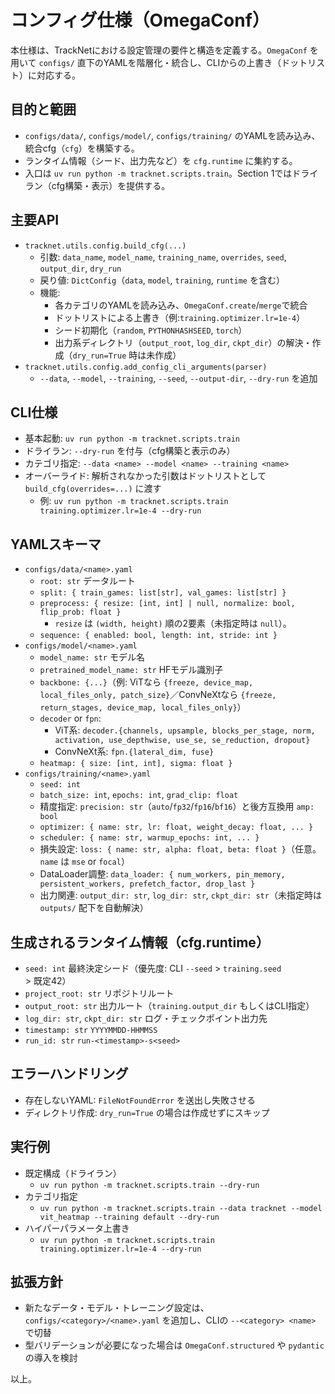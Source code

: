 # コンフィグ仕様（OmegaConf）

本仕様は、TrackNetにおける設定管理の要件と構造を定義する。`OmegaConf` を用いて `configs/` 直下のYAMLを階層化・統合し、CLIからの上書き（ドットリスト）に対応する。

## 目的と範囲
- `configs/data/`, `configs/model/`, `configs/training/` のYAMLを読み込み、統合cfg（`cfg`）を構築する。
- ランタイム情報（シード、出力先など）を `cfg.runtime` に集約する。
- 入口は `uv run python -m tracknet.scripts.train`。Section 1ではドライラン（cfg構築・表示）を提供する。

## 主要API
- `tracknet.utils.config.build_cfg(...)`
  - 引数: `data_name`, `model_name`, `training_name`, `overrides`, `seed`, `output_dir`, `dry_run`
  - 戻り値: `DictConfig`（`data`, `model`, `training`, `runtime` を含む）
  - 機能:
    - 各カテゴリのYAMLを読み込み、`OmegaConf.create`/`merge`で統合
    - ドットリストによる上書き（例:`training.optimizer.lr=1e-4`）
    - シード初期化（`random`, `PYTHONHASHSEED`, `torch`）
    - 出力系ディレクトリ（`output_root`, `log_dir`, `ckpt_dir`）の解決・作成（`dry_run=True` 時は未作成）
- `tracknet.utils.config.add_config_cli_arguments(parser)`
  - `--data`, `--model`, `--training`, `--seed`, `--output-dir`, `--dry-run` を追加

## CLI仕様
- 基本起動: `uv run python -m tracknet.scripts.train`
- ドライラン: `--dry-run` を付与（cfg構築と表示のみ）
- カテゴリ指定: `--data <name> --model <name> --training <name>`
- オーバーライド: 解析されなかった引数はドットリストとして `build_cfg(overrides=...)` に渡す
  - 例: `uv run python -m tracknet.scripts.train training.optimizer.lr=1e-4 --dry-run`

## YAMLスキーマ
- `configs/data/<name>.yaml`
  - `root: str` データルート
  - `split: { train_games: list[str], val_games: list[str] }`
  - `preprocess: { resize: [int, int] | null, normalize: bool, flip_prob: float }`
    - `resize` は `(width, height)` 順の2要素（未指定時は `null`）。
  - `sequence: { enabled: bool, length: int, stride: int }`
- `configs/model/<name>.yaml`
  - `model_name: str` モデル名
  - `pretrained_model_name: str` HFモデル識別子
  - `backbone: {...}`（例: ViTなら `{freeze, device_map, local_files_only, patch_size}`／ConvNeXtなら `{freeze, return_stages, device_map, local_files_only}`）
  - `decoder` or `fpn`:
    - ViT系: `decoder.{channels, upsample, blocks_per_stage, norm, activation, use_depthwise, use_se, se_reduction, dropout}`
    - ConvNeXt系: `fpn.{lateral_dim, fuse}`
  - `heatmap: { size: [int, int], sigma: float }`
- `configs/training/<name>.yaml`
  - `seed: int`
  - `batch_size: int`, `epochs: int`, `grad_clip: float`
  - 精度指定: `precision: str`（`auto`/`fp32`/`fp16`/`bf16`）と後方互換用 `amp: bool`
  - `optimizer: { name: str, lr: float, weight_decay: float, ... }`
  - `scheduler: { name: str, warmup_epochs: int, ... }`
  - 損失設定: `loss: { name: str, alpha: float, beta: float }`（任意。`name` は `mse` or `focal`）
  - DataLoader調整: `data_loader: { num_workers, pin_memory, persistent_workers, prefetch_factor, drop_last }`
  - 出力関連: `output_dir: str`, `log_dir: str`, `ckpt_dir: str`（未指定時は `outputs/` 配下を自動解決）

## 生成されるランタイム情報（cfg.runtime）
- `seed: int` 最終決定シード（優先度: CLI `--seed` > `training.seed` > 既定42）
- `project_root: str` リポジトリルート
- `output_root: str` 出力ルート（`training.output_dir` もしくはCLI指定）
- `log_dir: str`, `ckpt_dir: str` ログ・チェックポイント出力先
- `timestamp: str` `YYYYMMDD-HHMMSS`
- `run_id: str` `run-<timestamp>-s<seed>`

## エラーハンドリング
- 存在しないYAML: `FileNotFoundError` を送出し失敗させる
- ディレクトリ作成: `dry_run=True` の場合は作成せずにスキップ

## 実行例
- 既定構成（ドライラン）
  - `uv run python -m tracknet.scripts.train --dry-run`
- カテゴリ指定
  - `uv run python -m tracknet.scripts.train --data tracknet --model vit_heatmap --training default --dry-run`
- ハイパーパラメータ上書き
  - `uv run python -m tracknet.scripts.train training.optimizer.lr=1e-4 --dry-run`

## 拡張方針
- 新たなデータ・モデル・トレーニング設定は、`configs/<category>/<name>.yaml` を追加し、CLIの `--<category> <name>` で切替
- 型バリデーションが必要になった場合は `OmegaConf.structured` や `pydantic` の導入を検討

以上。

